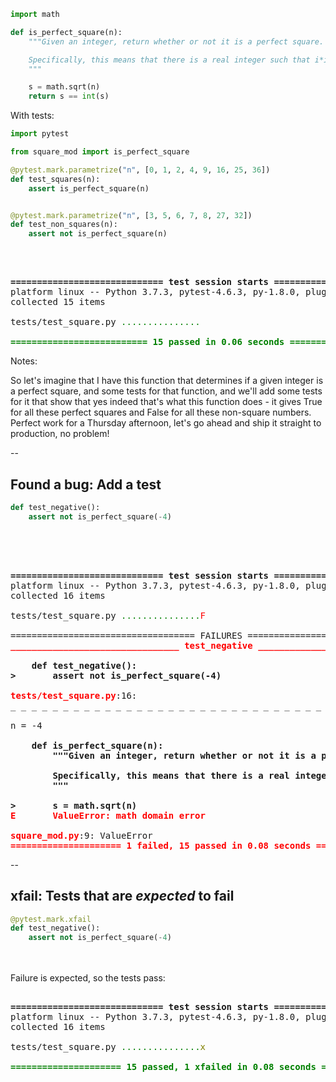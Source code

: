 ```python
import math

def is_perfect_square(n):
    """Given an integer, return whether or not it is a perfect square.

    Specifically, this means that there is a real integer such that i*i == n
    """

    s = math.sqrt(n)
    return s == int(s)
```

With tests:

```python
import pytest

from square_mod import is_perfect_square

@pytest.mark.parametrize("n", [0, 1, 2, 4, 9, 16, 25, 36])
def test_squares(n):
    assert is_perfect_square(n)


@pytest.mark.parametrize("n", [3, 5, 6, 7, 8, 27, 32])
def test_non_squares(n):
    assert not is_perfect_square(n)
```
<br/>

<pre>
<tt class="hljs">
<span style="font-weight:bold;">============================= test session starts ==============================</span>
platform linux -- Python 3.7.3, pytest-4.6.3, py-1.8.0, pluggy-0.12.0
collected 15 items

tests/test_square.py <span style="color:green;">.</span><span style="color:green;">.</span><span style="color:green;">.</span><span style="color:green;">.</span><span style="color:green;">.</span><span style="color:green;">.</span><span style="color:green;">.</span><span style="color:green;">.</span><span style="color:green;">.</span><span style="color:green;">.</span><span style="color:green;">.</span><span style="color:green;">.</span><span style="color:green;">.</span><span style="color:green;">.</span><span style="color:green;">.</span><span style="color:teal;">                                     [100%]</span>

<span style="color:green;"></span><span style="color:green;font-weight:bold;">========================== 15 passed in 0.06 seconds ===========================</span>
</tt></pre>

Notes:

So let's imagine that I have this function that determines if a given integer is a perfect square, and some tests for that function, and we'll add some tests for it that show that yes indeed that's what this function does - it gives True for all these perfect squares and False for all these non-square numbers. Perfect work for a Thursday afternoon, let's go ahead and ship it straight to production, no problem!


--

## Found a bug: Add a test

```python
def test_negative():
    assert not is_perfect_square(-4)
```
<br/><br/>
<pre>
<tt class="hljs">
<span style="font-weight:bold;">============================= test session starts ==============================</span>
platform linux -- Python 3.7.3, pytest-4.6.3, py-1.8.0, pluggy-0.12.0
collected 16 items

tests/test_square.py <span style="color:green;">.</span><span style="color:green;">.</span><span style="color:green;">.</span><span style="color:green;">.</span><span style="color:green;">.</span><span style="color:green;">.</span><span style="color:green;">.</span><span style="color:green;">.</span><span style="color:green;">.</span><span style="color:green;">.</span><span style="color:green;">.</span><span style="color:green;">.</span><span style="color:green;">.</span><span style="color:green;">.</span><span style="color:green;">.</span><span style="color:red;">F</span><span style="color:teal;">                                    [100%]</span>

=================================== FAILURES ===================================
<span style="color:red;"></span><span style="color:red;font-weight:bold;">________________________________ test_negative _________________________________</span>

<span style="font-weight:bold;">    def test_negative():</span>
<span style="font-weight:bold;">&gt;       assert not is_perfect_square(-4)</span>

<span style="font-weight:bold;"></span><span style="color:red;font-weight:bold;">tests/test_square.py</span>:16: 
_ _ _ _ _ _ _ _ _ _ _ _ _ _ _ _ _ _ _ _ _ _ _ _ _ _ _ _ _ _ _ _ _ _ _ _ _ _ _ _ 

n = -4

<span style="font-weight:bold;">    def is_perfect_square(n):</span>
<span style="font-weight:bold;">        &quot;&quot;&quot;Given an integer, return whether or not it is a perfect square</span>
<span style="font-weight:bold;">    </span>
<span style="font-weight:bold;">        Specifically, this means that there is a real integer such that i*i == n</span>
<span style="font-weight:bold;">        &quot;&quot;&quot;</span>
<span style="font-weight:bold;">    </span>
<span style="font-weight:bold;">&gt;       s = math.sqrt(n)</span>
<span style="font-weight:bold;"></span><span style="color:red;font-weight:bold;">E       ValueError: math domain error</span>

<span style="font-weight:bold;"></span><span style="color:red;font-weight:bold;">square_mod.py</span>:9: ValueError
<span style="color:red;"></span><span style="color:red;font-weight:bold;">===================== 1 failed, 15 passed in 0.08 seconds ======================</span>
</tt></pre>

--

## xfail: Tests that are *expected* to fail


```python
@pytest.mark.xfail
def test_negative():
    assert not is_perfect_square(-4)
```

<br/><br/>
Failure is expected, so the tests pass:

<pre><tt class="hljs">
<span style="font-weight:bold;">============================= test session starts ==============================</span>
platform linux -- Python 3.7.3, pytest-4.6.3, py-1.8.0, pluggy-0.12.0
collected 16 items

tests/test_square.py <span style="color:green;">.</span><span style="color:green;">.</span><span style="color:green;">.</span><span style="color:green;">.</span><span style="color:green;">.</span><span style="color:green;">.</span><span style="color:green;">.</span><span style="color:green;">.</span><span style="color:green;">.</span><span style="color:green;">.</span><span style="color:green;">.</span><span style="color:green;">.</span><span style="color:green;">.</span><span style="color:green;">.</span><span style="color:green;">.</span><span style="color:olive;">x</span><span style="color:teal;">                                    [100%]</span>

<span style="color:green;"></span><span style="color:green;font-weight:bold;">===================== 15 passed, 1 xfailed in 0.08 seconds =====================</span>
</tt></pre>
